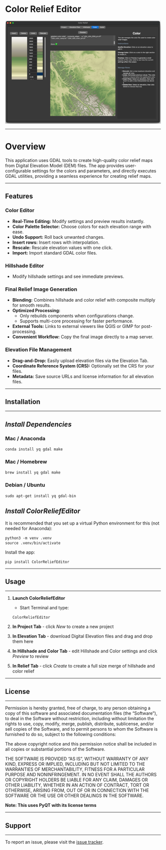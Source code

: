 # Color Relief Editor

<img width="622" alt="sample" src="https://github.com/corb555/ColorReliefEditor/blob/main/docs/images/color%20sample.png?raw=true">

---

# Overview

This application uses GDAL tools to create high-quality color relief maps from 
Digital Elevation Model (DEM) files. 
The app provides user-configurable settings for the colors and parameters, and directly executes GDAL 
utilities, providing a seamless experience for creating relief maps.

---

## Features

### **Color Editor**
- **Real-Time Editing:** Modify settings and preview results instantly.
- **Color Palette Selector:** Choose colors for each elevation range with ease.
- **Undo Support:** Roll back unwanted changes.
- **Insert rows:** Insert rows with interpolation.
- **Rescale:** Rescale elevation values with one click.
- **Import:** Import standard GDAL color files.

### **Hillshade Editor**
- Modify hillshade settings and see immediate previews.

### **Final Relief Image Generation**
- **Blending:** Combines hillshade and color relief with composite multiply for smooth results.
- **Optimized Processing:**
  - Only rebuilds components when configurations change.
  - Supports multi-core processing for faster performance.
- **External Tools:** Links to external viewers like QGIS or GIMP for post-processing.
- **Convenient Workflow:** Copy the final image directly to a map server.

### **Elevation File Management**
- **Drag-and-Drop:** Easily upload elevation files via the Elevation Tab.
- **Coordinate Reference System (CRS):** Optionally set the CRS for your files.
- **Metadata:** Save source URLs and license information for all elevation files.

---

## Installation

---

## _Install Dependencies_

### Mac / Anaconda

```shell
conda install yq gdal make
```

### Mac / Homebrew
 
```shell
brew install yq gdal make
```

### Debian / Ubuntu 
 
```shell
sudo apt-get install yq gdal-bin
```

## _Install ColorReliefEditor_
   It is recommended that you set up a virtual Python environment for this (not needed for Anaconda):
   ```shell
   python3 -m venv .venv
   source .venv/bin/activate
   ```

   Install the app:
   ```shell
   pip install ColorReliefEditor
   ```

---

## Usage 

---

1. **Launch ColorReliefEditor**
   - Start Terminal and type:
   ```shell
   ColorReliefEditor
   ```
   
2. **In Project Tab** - click _New_ to create a new project
3. **In Elevation Tab** - download Digital Elevation files and drag and drop them here
4. **In Hillshade and Color Tab** - edit Hillshade and Color settings and click _Preview_ to review
5. **In Relief Tab**  - click _Create_ to create a full size merge of hillshade and color relief

---

## License

---

Permission is hereby granted, free of charge, to any person obtaining a copy of this software and associated
documentation files (the “Software”), to deal in the Software without restriction, including without limitation the
rights to use, copy, modify, merge, publish, distribute, sublicense, and/or sell copies of the Software, and to permit
persons to whom the Software is furnished to do so, subject to the following conditions:

The above copyright notice and this permission notice shall be included in all copies or substantial portions of the
Software.

THE SOFTWARE IS PROVIDED “AS IS”, WITHOUT WARRANTY OF ANY KIND, EXPRESS OR IMPLIED, INCLUDING BUT NOT LIMITED TO THE
WARRANTIES OF MERCHANTABILITY, FITNESS FOR A PARTICULAR PURPOSE AND NONINFRINGEMENT. IN NO EVENT SHALL THE AUTHORS OR
COPYRIGHT HOLDERS BE LIABLE FOR ANY CLAIM, DAMAGES OR OTHER LIABILITY, WHETHER IN AN ACTION OF CONTRACT, TORT OR
OTHERWISE, ARISING FROM, OUT OF OR IN CONNECTION WITH THE SOFTWARE OR THE USE OR OTHER DEALINGS IN THE SOFTWARE.

**Note: This uses PyQT with its license terms**

---

## Support

---
To report an issue, please visit the [issue tracker](https://github.com/corb555/ColorReliefEditor/issues).